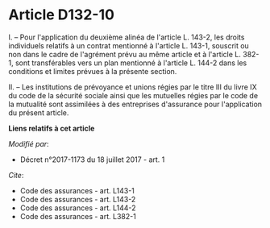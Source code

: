 # Article D132-10

I. – Pour l'application du deuxième alinéa de l'article L. 143-2, les droits individuels relatifs à un contrat mentionné à
l'article L. 143-1, souscrit ou non dans le cadre de l'agrément prévu au même article et à l'article L. 382-1, sont
transférables vers un plan mentionné à l'article L. 144-2 dans les conditions et limites prévues à la présente section. 

II. – Les institutions de prévoyance et unions régies par le titre III du livre IX du code de la sécurité sociale ainsi que
les mutuelles régies par le code de la mutualité sont assimilées à des entreprises d'assurance pour l'application du présent
article.

**Liens relatifs à cet article**

_Modifié par_:

  - Décret n°2017-1173 du 18 juillet 2017 - art. 1

_Cite_:

  - Code des assurances - art. L143-1
  - Code des assurances - art. L143-2
  - Code des assurances - art. L144-2
  - Code des assurances - art. L382-1
